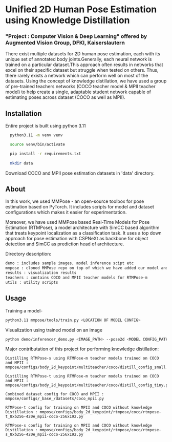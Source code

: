 # Unified 2D Human Pose Estimation using Knowledge Distillation

### "Project : Computer Vision & Deep Learning" offered by Augmented Vision Group, DFKI, Kaiserslautern

There exist multiple datasets for 2D human pose estimation, each with its unique set of annotated body joints.Generally, each neural network is trained on a particular dataset.This approach often results in networks that excel on their specific dataset but struggle when tested on others. Thus, there rarely exists a network which can perform well on most of the datasets. Using the concept of knowledge distillation, we have used a group of pre-trained teachers networks (COCO teacher model & MPII teacher model) to help create a single, adaptable student network capable of estimating poses across dataset (COCO as well as MPII).
## Installation

Entire project is built using python 3.11

```bash
  python3.11 -m venv venv

  source venv/bin/activate

  pip install -r requirements.txt
  
  mkdir data
```
Download COCO and MPII pose estimation datasets in 'data' directory.
    
## About

In this work, we used MMPose - an open-source toolbox for pose estimation based on PyTorch. It includes scripts for model and dataset configurations which makes it easier for experimentation.

Moreover, we have used MMPose based Real-Time Models for Pose Estimation (RTMPose), a model architecture with SimCC based algorithm that treats keypoint localization as a classification task. It uses a top down approach for pose estimation with CSPNeXt as backbone for object detection and SimCC as prediction head of architecture.

Directory description:
```bash
demo : includes sample images, model inference scipt etc
mmpose : cloned MMPose repo on top of which we have added our model and dataset configuration
results : visualization results
teachers : contains COCO and MPII teacher models for RTMPose-m
utils : utility scripts
```




## Usage

Training a model-
```bash
python3.11 mmpose/tools/train.py <LOCATION OF MODEL CONFIG>
```
Visualization using trained model on an image
```bash
python demo/inferencer_demo.py <IMAGE_PATH> --pose2d <MODEL CONFIG_PATH> --pose2d-weights <MODEL CHECKPOINT> --vis-out-dir <O/P DIR> --radius 4 --thickness 2
```
Major contributation of this project for performing knowledge distillation:
```
Distilling RTMPose-s using RTMPose-m teacher models trained on COCO and MPII : mmpose/configs/body_2d_keypoint/multiteacher/coco/distill_config_small.py

Distilling RTMPose-t using RTMPose-m teacher models trained on COCO and MPII : mmpose/configs/body_2d_keypoint/multiteacher/coco/distill_config_tiny.py

Combined dataset config for COCO and MPII : mmpose/configs/_base_/datasets/coco_mpii.py

RTMPose-t config for training on MPII and COCO without knowledge Distillation : mmpose/configs/body_2d_keypoint/rtmpose/coco/rtmpose-t_8xb256-420e_mpii-coco-256x192.py

RTMPose-s config for training on MPII and COCO without knowledge Distillation : mmpose/configs/body_2d_keypoint/rtmpose/coco/rtmpose-s_8xb256-420e_mpii-coco-256x192.py
```





